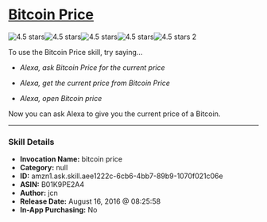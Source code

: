 # [Bitcoin Price](http://alexa.amazon.com/#skills/amzn1.ask.skill.aee1222c-6cb6-4bb7-89b9-1070f021c06e)
![4.5 stars](../../images/ic_star_black_18dp_1x.png)![4.5 stars](../../images/ic_star_black_18dp_1x.png)![4.5 stars](../../images/ic_star_black_18dp_1x.png)![4.5 stars](../../images/ic_star_black_18dp_1x.png)![4.5 stars](../../images/ic_star_half_black_18dp_1x.png) 2

To use the Bitcoin Price skill, try saying...

* *Alexa, ask Bitcoin Price for the current price*

* *Alexa, get the current price from Bitcoin Price*

* *Alexa, open Bitcoin price*

Now you can ask Alexa to give you the current price of a Bitcoin.

***

### Skill Details

* **Invocation Name:** bitcoin price
* **Category:** null
* **ID:** amzn1.ask.skill.aee1222c-6cb6-4bb7-89b9-1070f021c06e
* **ASIN:** B01K9PE2A4
* **Author:** jcn
* **Release Date:** August 16, 2016 @ 08:25:58
* **In-App Purchasing:** No
